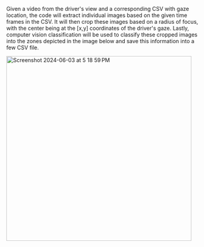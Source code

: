 Given a video from the driver's view and a corresponding CSV with gaze location, the code will extract individual images based on the given time frames in the CSV. It will then crop these images based on a radius of focus, with the center being at the [x,y] coordinates of the driver's gaze. Lastly, computer vision classification will be used to classify these cropped images into the zones depicted in the image below and save this information into a few CSV file.



<img width="486" alt="Screenshot 2024-06-03 at 5 18 59 PM" src="https://github.com/jiya0606/gaze_zone_extraction/assets/79244584/3ea07404-a808-489b-aa52-5696e01e5862">

